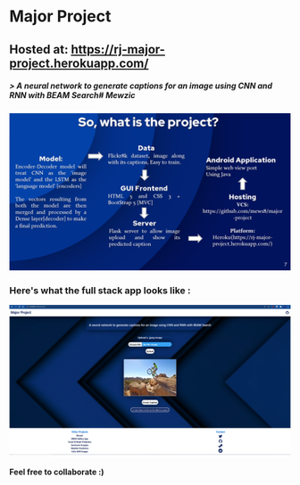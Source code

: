 # Major Project

## Hosted at: https://rj-major-project.herokuapp.com/

#####   > A neural network to generate captions for an image using CNN and RNN with BEAM Search# Mewzic

![About this project](about.png)

### Here's what the full stack app looks like :

![Website](Website.png)

#### Feel free to collaborate :)





